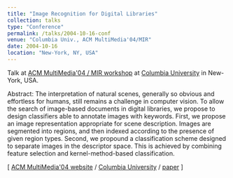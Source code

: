 ```yaml
---
title: "Image Recognition for Digital Libraries"
collection: talks
type: "Conference"
permalink: /talks/2004-10-16-conf
venue: "Columbia Univ., ACM MultiMedia'04/MIR"
date: 2004-10-16
location: "New-York, NY, USA"
---
```


Talk at [ACM MultiMedia'04 / MIR workshop](http://www.mm2004.org/) at [Columbia University](https://www.columbia.edu/) in New-York, USA.

Abstract: The  interpretation of natural scenes, generally so obvious and effortless for humans, still remains a challenge in computer vision. To allow the search of image-based documents in digital libraries, we propose to design classifiers able to annotate images with keywords. First, we propose an image representation appropriate for scene description. Images are segmented into regions, and then indexed according to the presence of given region types. Second, we propound a classification scheme designed to separate images in the descriptor space. This is achieved by combining feature selection and kernel-method-based classification.

\[ [ACM MultiMedia'04 website](http://www.mm2004.org/) / [Columbia University](https://www.columbia.edu/) / [paper](http://blesaux.free.fr/papers/lesaux-acm04.pdf) \]
